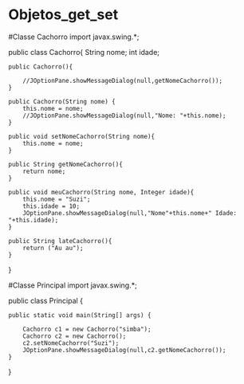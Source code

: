 # Objetos_get_set

#Classe Cachorro
import javax.swing.*;

public class Cachorro{
    String nome;
    int idade;

    public Cachorro(){

        //JOptionPane.showMessageDialog(null,getNomeCachorro());
    }

    public Cachorro(String nome) {
        this.nome = nome;
        //JOptionPane.showMessageDialog(null,"Nome: "+this.nome);
    }

    public void setNomeCachorro(String nome){
        this.nome = nome;
    }

    public String getNomeCachorro(){
        return nome;
    }

    public void meuCachorro(String nome, Integer idade){
        this.nome = "Suzi";
        this.idade = 10;
        JOptionPane.showMessageDialog(null,"Nome"+this.nome+" Idade: "+this.idade);
    }

    public String lateCachorro(){
        return ("Au au");
    }
}

#Classe Principal
import javax.swing.*;

public class Principal {

    public static void main(String[] args) {

        Cachorro c1 = new Cachorro("simba");
        Cachorro c2 = new Cachorro();
        c2.setNomeCachorro("Suzi");
        JOptionPane.showMessageDialog(null,c2.getNomeCachorro());
    }
}


